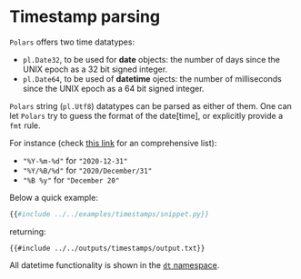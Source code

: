 # Timestamp parsing

`Polars` offers two time datatypes:

- `pl.Date32`, to be used for **date** objects: the number of days since the UNIX epoch as
  a 32 bit signed integer.
- `pl.Date64`, to be used of **datetime** ojects: the number of milliseconds since the
  UNIX epoch as a 64 bit signed integer.

`Polars` string (`pl.Utf8`) datatypes can be parsed as either of them. One can let
`Polars` try to guess the format of the date\[time\], or explicitly provide a `fmt`
rule.

For instance (check [this link](https://strftime.org/) for an comprehensive list):

- `"%Y-%m-%d"` for `"2020-12-31"`
- `"%Y/%B/%d"` for `"2020/December/31"`
- `"%B %y"` for `"December 20"`

Below a quick example:

```python
{{#include ../../examples/timestamps/snippet.py}}
```

returning:

```text
{{#include ../../outputs/timestamps/output.txt}}
```

All datetime functionality is shown in the [`dt` namespace](POLARS_PY_REF_GUIDE_V2/polars/series/DateTimeNameSpace.html).
